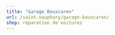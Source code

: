 ```yaml
---
title: "Garage Bouscaren"
url: /saint-nauphary/garage-bouscaren/
shop: réparation de voitures
---
```

